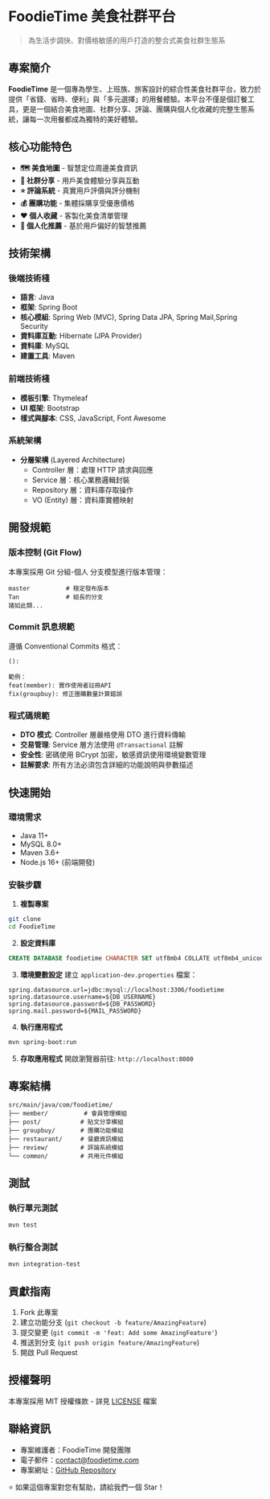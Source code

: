 # FoodieTime 美食社群平台

> 為生活步調快、對價格敏感的用戶打造的整合式美食社群生態系

## 專案簡介

**FoodieTime** 是一個專為學生、上班族、旅客設計的綜合性美食社群平台，致力於提供「省錢、省時、便利」與「多元選擇」的用餐體驗。本平台不僅是個訂餐工具，更是一個結合美食地圖、社群分享、評論、團購與個人化收藏的完整生態系統，讓每一次用餐都成為獨特的美好體驗。

## 核心功能特色

- **🗺️ 美食地圖** - 智慧定位周邊美食資訊
- **👥 社群分享** - 用戶美食體驗分享與互動  
- **⭐ 評論系統** - 真實用戶評價與評分機制
- **💰 團購功能** - 集體採購享受優惠價格
- **❤️ 個人收藏** - 客製化美食清單管理
- **🎯 個人化推薦** - 基於用戶偏好的智慧推薦

## 技術架構

### 後端技術棧
- **語言**: Java
- **框架**: Spring Boot
- **核心模組**: Spring Web (MVC), Spring Data JPA, Spring Mail,Spring Security
- **資料庫互動**: Hibernate (JPA Provider)
- **資料庫**: MySQL
- **建置工具**: Maven

### 前端技術棧
- **模板引擎**: Thymeleaf
- **UI 框架**: Bootstrap
- **樣式與腳本**: CSS, JavaScript, Font Awesome

### 系統架構
- **分層架構** (Layered Architecture)
  - Controller 層：處理 HTTP 請求與回應
  - Service 層：核心業務邏輯封裝
  - Repository 層：資料庫存取操作
  - VO (Entity) 層：資料庫實體映射

## 開發規範

### 版本控制 (Git Flow)
本專案採用 Git 分組-個人 分支模型進行版本管理：

```
master          # 穩定發布版本
Tan             # 組長的分支
諸如此類...
```

### Commit 訊息規範
遵循 Conventional Commits 格式：
```
(): 

範例：
feat(member): 實作使用者註冊API
fix(groupbuy): 修正團購數量計算錯誤
```

### 程式碼規範
- **DTO 模式**: Controller 層嚴格使用 DTO 進行資料傳輸
- **交易管理**: Service 層方法使用 `@Transactional` 註解
- **安全性**: 密碼使用 BCrypt 加密，敏感資訊使用環境變數管理
- **註解要求**: 所有方法必須包含詳細的功能說明與參數描述

## 快速開始

### 環境需求
- Java 11+
- MySQL 8.0+
- Maven 3.6+
- Node.js 16+ (前端開發)

### 安裝步驟

1. **複製專案**
```bash
git clone 
cd FoodieTime
```

2. **設定資料庫**
```sql
CREATE DATABASE foodietime CHARACTER SET utf8mb4 COLLATE utf8mb4_unicode_ci;
```

3. **環境變數設定**
建立 `application-dev.properties` 檔案：
```properties
spring.datasource.url=jdbc:mysql://localhost:3306/foodietime
spring.datasource.username=${DB_USERNAME}
spring.datasource.password=${DB_PASSWORD}
spring.mail.password=${MAIL_PASSWORD}
```

4. **執行應用程式**
```bash
mvn spring-boot:run
```

5. **存取應用程式**
開啟瀏覽器前往: `http://localhost:8080`

## 專案結構

```
src/main/java/com/foodietime/
├── member/          # 會員管理模組
├── post/           # 貼文分享模組  
├── groupbuy/       # 團購功能模組
├── restaurant/     # 餐廳資訊模組
├── review/         # 評論系統模組
└── common/         # 共用元件模組
```

## 測試

### 執行單元測試
```bash
mvn test
```

### 執行整合測試  
```bash
mvn integration-test
```

## 貢獻指南

1. Fork 此專案
2. 建立功能分支 (`git checkout -b feature/AmazingFeature`)
3. 提交變更 (`git commit -m 'feat: Add some AmazingFeature'`)
4. 推送到分支 (`git push origin feature/AmazingFeature`)
5. 開啟 Pull Request

## 授權聲明

本專案採用 MIT 授權條款 - 詳見 [LICENSE](LICENSE) 檔案

## 聯絡資訊

- 專案維護者：FoodieTime 開發團隊
- 電子郵件：contact@foodietime.com
- 專案網址：[GitHub Repository](https://github.com/username/FoodieTime)

⭐ 如果這個專案對您有幫助，請給我們一個 Star！

